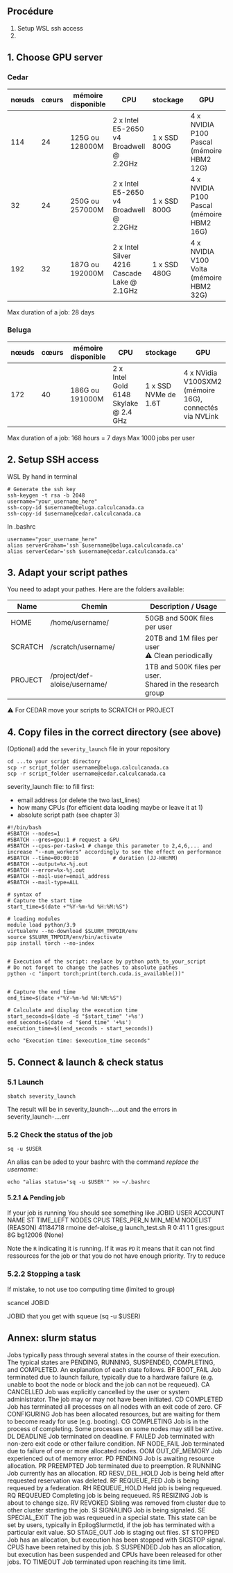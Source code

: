 ## Procédure
1. Setup WSL ssh access
2. 
## 1. Choose GPU server

### Cedar
| nœuds | cœurs | mémoire disponible | CPU                                         | stockage     | GPU                                       |
| ----- | ----- | ------------------ | ------------------------------------------- | ------------ | ----------------------------------------- |
| 114   | 24    | 125G ou 128000M    | 2 x Intel E5-2650 v4 Broadwell @ 2.2GHz     | 1 x SSD 800G | 4 x NVIDIA P100 Pascal (mémoire HBM2 12G) |
| 32    | 24    | 250G ou 257000M    | 2 x Intel E5-2650 v4 Broadwell @ 2.2GHz     | 1 x SSD 800G | 4 x NVIDIA P100 Pascal (mémoire HBM2 16G) |
| 192   | 32    | 187G ou 192000M    | 2 x Intel Silver 4216 Cascade Lake @ 2.1GHz | 1 x SSD 480G | 4 x NVIDIA V100 Volta (mémoire HBM2 32G)  |
Max duration of a job: 28 days
### Beluga

| nœuds | cœurs           | mémoire disponible | CPU                                   | stockage             | GPU                                                     |
| ----- | --------------- | ------------------ | ------------------------------------- | -------------------- | ------------------------------------------------------- |
| 172   | 40              | 186G ou 191000M    | 2 x Intel Gold 6148 Skylake @ 2.4 GHz | 1 x SSD NVMe de 1.6T | 4 x NVidia V100SXM2 (mémoire 16G), connectés via NVLink |

Max duration of a job: 168 hours = 7 days
Max 1000 jobs per user
## 2. Setup SSH access

WSL
By hand in terminal
```
# Generate the ssh key
ssh-keygen -t rsa -b 2048
username="your_username_here"
ssh-copy-id $username@beluga.calculcanada.ca
ssh-copy-id $username@cedar.calculcanada.ca
```
In .bashrc
```
username="your_username_here"
alias serverGraham='ssh $username@beluga.calculcanada.ca'
alias serverCedar='ssh $username@cedar.calculcanada.ca'
```
## 3. Adapt your script pathes

You need to adapt your pathes. Here are the folders available:

| Name    | Chemin                        | Description / Usage          |
| ------- | ----------------------------- | ---------------------------- |
| HOME    | /home/username/               | 50GB and 500K files per user |
| SCRATCH | /scratch/username/            | 20TB and 1M files per user <br>⚠ Clean periodically |
| PROJECT | /project/def-aloise/username/ | 1TB and 500K files per user. <br> Shared in the research group |

⚠ For CEDAR move your scripts to SCRATCH or PROJECT
## 4. Copy files in the correct directory (see above)

(Optional) add the `severity_launch` file in your repository

```
cd ...to your script directory
scp -r script_folder username@beluga.calculcanada.ca
scp -r script_folder username@cedar.calculcanada.ca
```
severity_launch file:
to fill first:
- email address (or delete the two last_lines)
- how many CPUs (for efficient data loading maybe or leave it at 1)
- absolute script path (see chapter 3)

```
#!/bin/bash
#SBATCH --nodes=1
#SBATCH --gres=gpu:1 # request a GPU
#SBATCH --cpus-per-task=1 # change this parameter to 2,4,6,... and increase "--num_workers" accordingly to see the effect on performance
#SBATCH --time=00:00:10           # duration (JJ-HH:MM)
#SBATCH --output=%x-%j.out
#SBATCH --error=%x-%j.out
#SBATCH --mail-user=email_address
#SBATCH --mail-type=ALL

# syntax of 
# Capture the start time
start_time=$(date +"%Y-%m-%d %H:%M:%S")

# loading modules
module load python/3.9
virtualenv --no-download $SLURM_TMPDIR/env
source $SLURM_TMPDIR/env/bin/activate
pip install torch --no-index


# Execution of the script: replace by python path_to_your_script
# Do not forget to change the pathes to absolute pathes
python -c "import torch;print(torch.cuda.is_available())"


# Capture the end time
end_time=$(date +"%Y-%m-%d %H:%M:%S")

# Calculate and display the execution time
start_seconds=$(date -d "$start_time" '+%s')
end_seconds=$(date -d "$end_time" '+%s')
execution_time=$((end_seconds - start_seconds))

echo "Execution time: $execution_time seconds"
```

## 5. Connect & launch & check status

### 5.1 Launch

`sbatch severity_launch`

The result will be in severity_launch-....out and the errors in severity_launch-....err

### 5.2 Check the status of the job 

```
sq -u $USER
```
An alias can be aded to your bashrc with the command *replace the username*:

```echo "alias status='sq -u $USER'" >> ~/.bashrc```

#### 5.2.1 ⚠ Pending job

If your job is running You should see something like
JOBID     USER      ACCOUNT           NAME  ST  TIME_LEFT NODES CPUS TRES_PER_N MIN_MEM  NODELIST (REASON)
41184718   rmoine def-aloise_g launch_test.sh   R       0:41     1    1 gres:gpu:t      8G bg12006 (None)
       
Note the `R` indicating it is running. If it was `PD` it means that it can not find ressources for the job or that you do not have enough priority. Try to reduce 

### 5.2.2 Stopping a task

If mistake, to not use too computing time (limited to group)

scancel JOBID

JOBID that you get with squeue (sq -u $USER)
## Annex: slurm status

Jobs typically pass through several states in the course of their execution. The typical states are PENDING, RUNNING, SUSPENDED, COMPLETING, and COMPLETED. An explanation of each state follows.
BF BOOT_FAIL
Job terminated due to launch failure, typically due to a hardware failure (e.g. unable to boot the node or block and the job can not be requeued).
CA CANCELLED
Job was explicitly cancelled by the user or system administrator. The job may or may not have been initiated.
CD COMPLETED
Job has terminated all processes on all nodes with an exit code of zero.
CF CONFIGURING
Job has been allocated resources, but are waiting for them to become ready for use (e.g. booting).
CG COMPLETING
Job is in the process of completing. Some processes on some nodes may still be active.
DL DEADLINE
Job terminated on deadline.
F FAILED
Job terminated with non-zero exit code or other failure condition.
NF NODE_FAIL
Job terminated due to failure of one or more allocated nodes.
OOM OUT_OF_MEMORY
Job experienced out of memory error.
PD PENDING
Job is awaiting resource allocation.
PR PREEMPTED
Job terminated due to preemption.
R RUNNING
Job currently has an allocation.
RD RESV_DEL_HOLD
Job is being held after requested reservation was deleted.
RF REQUEUE_FED
Job is being requeued by a federation.
RH REQUEUE_HOLD
Held job is being requeued.
RQ REQUEUED
Completing job is being requeued.
RS RESIZING
Job is about to change size.
RV REVOKED
Sibling was removed from cluster due to other cluster starting the job.
SI SIGNALING
Job is being signaled.
SE SPECIAL_EXIT
The job was requeued in a special state. This state can be set by users, typically in EpilogSlurmctld, if the job has terminated with a particular exit value.
SO STAGE_OUT
Job is staging out files.
ST STOPPED
Job has an allocation, but execution has been stopped with SIGSTOP signal. CPUS have been retained by this job.
S SUSPENDED
Job has an allocation, but execution has been suspended and CPUs have been released for other jobs.
TO TIMEOUT
Job terminated upon reaching its time limit.





